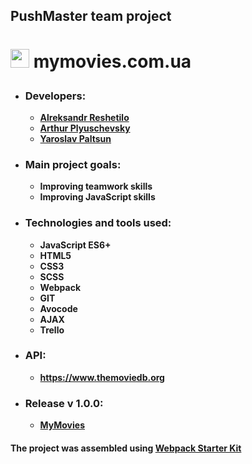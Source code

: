 ## **PushMaster** team project

# <p><img src="https://www.flaticon.com/svg/static/icons/svg/3039/3039381.svg" width="30"> mymovies.com.ua</p>

- ### Developers:

  - **[Alreksandr Reshetilo](https://github.com/Areshetilo)**
  - **[Arthur Plyuschevsky](https://github.com/massqeen)**
  - **[Yaroslav Paltsun](https://github.com/yaarchee)**
 
- ### Main project goals:
  - **Improving teamwork skills**
  - **Improving JavaScript skills**

- ### Technologies and tools used:

  - **JavaScript ES6+**
  - **HTML5**
  - **CSS3**
  - **SCSS**
  - **Webpack**
  - **GIT**
  - **Avocode**
  - **AJAX**
  - **Trello**
  
- ### API:

  - **https://www.themoviedb.org**

- ### Release v 1.0.0:

  - **[MyMovies](https://mymovies.com.ua/)**

#### The project was assembled using **[Webpack Starter Kit](https://github.com/luxplanjay/webpack-starter-kit)**

